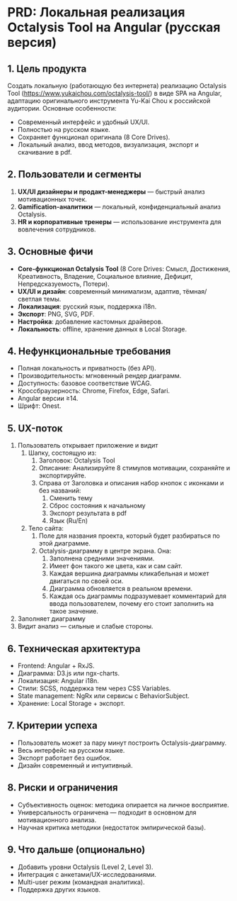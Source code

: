 
# PRD: Локальная реализация Octalysis Tool на Angular (русская версия)

## 1. Цель продукта
Создать локальную (работающую без интернета) реализацию Octalysis Tool (https://www.yukaichou.com/octalysis-tool/) в виде SPA на Angular, 
адаптацию оригинального инструмента Yu-Kai Chou к российской аудитории. Основные особенности:
- Современный интерфейс и удобный UX/UI.
- Полностью на русском языке.
- Сохраняет функционал оригинала (8 Core Drives).
- Локальный анализ, ввод методов, визуализация, экспорт и скачивание в pdf.

## 2. Пользователи и сегменты
1. **UX/UI дизайнеры и продакт-менеджеры** — быстрый анализ мотивационных точек.
2. **Gamification-аналитики** — локальный, конфиденциальный анализ Octalysis.
3. **HR и корпоративные тренеры** — использование инструмента для вовлечения сотрудников.

## 3. Основные фичи
- **Core-функционал Octalysis Tool** (8 Core Drives: Смысл, Достижения, Креативность, Владение, 
Социальное влияние, Дефицит, Непредсказуемость, Потери).
- **UX/UI и дизайн**: современный минимализм, адаптив, тёмная/светлая темы.
- **Локализация**: русский язык, поддержка i18n.
- **Экспорт**: PNG, SVG, PDF.
- **Настройка**: добавление кастомных драйверов.
- **Локальность**: offline, хранение данных в Local Storage.

## 4. Нефункциональные требования
- Полная локальность и приватность (без API).
- Производительность: мгновенный рендер диаграмм.
- Доступность: базовое соответствие WCAG.
- Кроссбраузерность: Chrome, Firefox, Edge, Safari.
- Angular версии ≥14.
- Шрифт: Onest.

## 5. UX-поток
1. Пользователь открывает приложение и видит 
    1. Шапку, состоящую из:
        1. Заголовок: Octalysis Tool
        2. Описание: Анализируйте 8 стимулов мотивации, сохраняйте и экспортируйте.
        3. Справа от Заголовка и описания набор кнопок с иконками и без названий: 
            1. Сменить тему
            2. Сброс состояния к начальному
            3. Экспорт результата в pdf
            4. Язык (Ru/En) 
    2. Тело сайта:
        1. Поле для названия проекта, который будет разбираться по этой диаграмме.
        2. Octalysis-диаграмму в центре экрана. Она:
            1. Заполнена средними значениями.
            2. Имеет фон такого же цвета, как и сам сайт.
            3. Каждая вершина диаграммы кликабельная и может двигаться по своей оси. 
            4. Диаграмма обновляется в реальном времени.
            5. Каждая ось диаграммы подразумевает комментарий для ввода пользователем, почему его стоит заполнить на такое значение.
2. Заполняет диаграмму
3. Видит анализ — сильные и слабые стороны.

## 6. Техническая архитектура
- Frontend: Angular + RxJS.
- Диаграмма: D3.js или ngx-charts.
- Локализация: Angular i18n.
- Стили: SCSS, поддержка тем через CSS Variables.
- State management: NgRx или сервисы с BehaviorSubject.
- Хранение: Local Storage + экспорт.

## 7. Критерии успеха
- Пользователь может за пару минут построить Octalysis-диаграмму.
- Весь интерфейс на русском языке.
- Экспорт работает без ошибок.
- Дизайн современный и интуитивный.

## 8. Риски и ограничения
- Субъективность оценок: методика опирается на личное восприятие.
- Универсальность ограничена — подходит в основном для мотивационного анализа.
- Научная критика методики (недостаток эмпирической базы).

## 9. Что дальше (опционально)
- Добавить уровни Octalysis (Level 2, Level 3).
- Интеграция с анкетами/UX-исследованиями.
- Multi-user режим (командная аналитика).
- Поддержка других языков.
